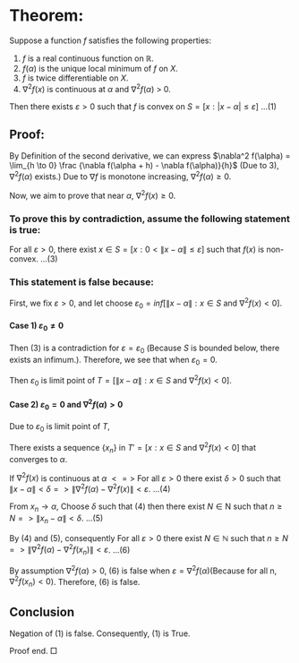 # Theorem: 
Suppose a function $f$ satisfies the following properties:

1. $f$ is a real continuous function on $\mathbb{R}$.
2. $f(\alpha)$ is the unique local minimum of $f$ on $X$.
3. $f$ is twice differentiable on $X$.
4. $\nabla^2 f(x)$ is continuous at $\alpha$ and $\nabla^2 f(\alpha)$ > 0.

Then there exists $ε>0$ such that $f$ is convex on $S = [x : | x - \alpha | \leq ε]$ ...(1)

## Proof: 

By Definition of the second derivative, we can express $\nabla^2 f(\alpha) = \lim_{h \to 0} \frac {\nabla f(\alpha + h) - \nabla f(\alpha)}{h}$ (Due to 3), $∇^2 f(\alpha)$ exists.)
Due to $\nabla f$ is monotone increasing, $\nabla^2 f(\alpha) \geq 0$.

Now, we aim to prove that near $\alpha$, $\nabla^2 f(x) \geq 0$.

### To prove this by contradiction, assume the following statement is true:

For all $ε>0$, there exist $x \in S = [x: 0< \| x - \alpha \| \leq ε] \text{ such that } f(x)$ is non-convex. ...(3)
### This statement is false because:

First, we fix $ε>0$, and let choose $ε_0 = inf[\|x-\alpha\| : x \in S \text{ and } ∇^2f(x)<0]$.

#### Case 1) $ε_0 ≠ 0$
Then (3) is a contradiction for $ε = ε_0$ (Because $S$ is bounded below, there exists an infimum.). Therefore, we see that when $ε_0 = 0$.

Then $ε_0$ is limit point of $T = [\|x-\alpha\| : x \in S \text{ and } ∇^2f(x)<0]$.

#### Case 2) $ε_0 = 0$ and  $\nabla^2 f(\alpha)>0$

Due to $ε_0$ is limit point of $T$, 

There exists a sequence $\{x_n\}$ in $T' = [x : x \in S \text{ and } ∇^2f(x)<0]$ that converges to $\alpha$.

If $\nabla^2 f(x)$ is continuous at $\alpha$
$<=>$ For all $ε>0$ there exist $\delta>0$ such that
$\|x-\alpha\|<\delta => \|∇^2 f(\alpha) -∇^2f(x)\| < ε$. ...(4)

From $x_n \to \alpha$,
Choose $\delta$ such that (4) then
there exist $N \in \text{N}$ such that $n \geq N => \|x_n - \alpha \| < \delta$. ...(5)

By (4) and (5), consequently
For all $ε>0$ there exist $N \in \mathbb{N}$ such that
$n \geq N => \|∇^2 f(\alpha) -∇^2f(x_n)\| < ε$. ...(6)

By assumption $∇^2 f(\alpha) >0$, (6) is false when $ε = ∇^2 f(\alpha)$(Because for all n, $∇^2f(x_n) < 0$). Therefore, (6) is false.


## Conclusion

Negation of (1) is false. Consequently, (1) is True.

Proof end. □

